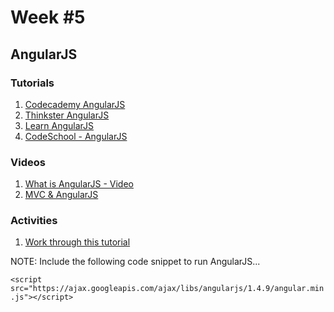 Week #5
=======

AngularJS
-----------

### Tutorials

1. [Codecademy AngularJS](https://www.codecademy.com/learn/learn-angularjs)
2. [Thinkster AngularJS](https://thinkster.io/a-better-way-to-learn-angularjs)
3. [Learn AngularJS](http://www.learn-angular.org/)
4. [CodeSchool - AngularJS](https://www.codeschool.com/courses/shaping-up-with-angular-js)

### Videos

1. [What is AngularJS - Video](https://www.youtube.com/watch?v=k08IHGwy1R8)
2. [MVC & AngularJS](https://www.youtube.com/watch?v=k1OLJOw6xqM)

### Activities

1. [Work through this tutorial](http://nicholasjohnson.com/blog/angularjs-step-by-logical-step/)

NOTE: Include the following code snippet to run AngularJS...

``<script src="https://ajax.googleapis.com/ajax/libs/angularjs/1.4.9/angular.min.js"></script>``


